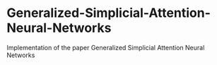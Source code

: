 # Generalized-Simplicial-Attention-Neural-Networks
Implementation of the paper Generalized Simplicial Attention Neural Networks
